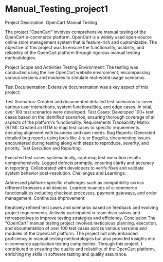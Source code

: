 # Manual_Testing_project1

Project Description: OpenCart Manual Testing

The project "OpenCart" involves comprehensive manual testing of the OpenCart e-commerce platform. OpenCart is a widely used open-source online store management system that is feature-rich and customizable. The objective of this project was to ensure the functionality, usability, and reliability of the OpenCart platform through rigorous manual testing methodologies.

Project Scope and Activities
Testing Environment: The testing was conducted using the live OpenCart website environment, encompassing various versions and modules to simulate real-world usage scenarios.

Test Documentation: Extensive documentation was a key aspect of this project:

Test Scenarios: Created and documented detailed test scenarios to cover various user interactions, system functionalities, and edge cases. In total, over 100 test scenarios were developed.
Test Cases: Developed 100+ test cases based on the identified scenarios, ensuring thorough coverage of all aspects of the platform's functionality.
Requirements Traceability Matrix (RTM): Created an RTM to map test cases to specific requirements, ensuring alignment with business and user needs.
Bug Reports: Generated detailed bug reports using tools like Jira or Bugzilla, documenting issues encountered during testing along with steps to reproduce, severity, and priority.
Test Execution and Reporting:

Executed test cases systematically, capturing test execution results comprehensively.
Logged defects promptly, ensuring clarity and accuracy in reporting.
Collaborated with developers to verify fixes and validate system behavior post-resolution.
Challenges and Learnings:

Addressed platform-specific challenges such as compatibility across different browsers and devices.
Learned nuances of e-commerce functionalities including checkout processes, payment gateways, and order management.
Continuous Improvement:

Iteratively refined test cases and scenarios based on feedback and evolving project requirements.
Actively participated in team discussions and retrospectives to improve testing strategies and efficiency.
Conclusion
The "OpenCart" manual testing project involved meticulous planning, execution, and documentation of over 100 test cases across various versions and modules of the OpenCart platform. The project not only enhanced proficiency in manual testing methodologies but also provided insights into e-commerce application testing complexities. Through this project, I contributed to ensuring the quality and reliability of the OpenCart platform, enriching my skills in software testing and quality assurance.
